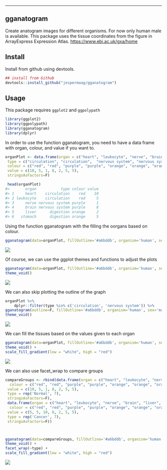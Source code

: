 <!-- README.md is generated from README.Rmd. Please edit that file -->

------------------------------------------------------------------------

gganatogram
-----------

Create anatogram images for different organisms. For now only human male is available. This package uses the tissue coordinates from the figure in ArrayExpress Expression Atlas. <https://www.ebi.ac.uk/gxa/home>

Install
-------

Install from github using devtools.

``` r
## install from Github
devtools::install_github("jespermaag/gganatogram")
```

Usage
-----

This package requires `ggplot2` and `ggpolypath`

``` r
library(ggplot2)
library(ggpolypath)
library(gganatogram)
library(dplyr)
```

In order to use the function gganatogram, you need to have a data frame with organ, colour, and value if you want to.

``` r
organPlot <- data.frame(organ = c("heart", "leukocyte", "nerve", "brain", "liver", "stomach", "colon"), 
 type = c("circulation", "circulation",  "nervous system", "nervous system", "digestion", "digestion", "digestion"), 
 colour = c("red", "red", "purple", "purple", "orange", "orange", "orange"), 
 value = c(10, 5, 1, 8, 2, 5, 5), 
 stringsAsFactors=F)

 head(organPlot)
#>       organ           type colour value
#> 1     heart    circulation    red    10
#> 2 leukocyte    circulation    red     5
#> 3     nerve nervous system purple     1
#> 4     brain nervous system purple     8
#> 5     liver      digestion orange     2
#> 6   stomach      digestion orange     5
```

Using the function gganatogram with the filling the oorgans based on colour.

``` r
gganatogram(data=organPlot, fillOutline='#a6bddb', organism='human', sex='male', fill="colour")
```

![](figure/organPlot-1.png)

Of course, we can use the ggplot themes and functions to adjust the plots

``` r
gganatogram(data=organPlot, fillOutline='#a6bddb', organism='human', sex='male', fill="colour") + 
theme_void()
```

![](figure/organPlotvoid-1.png)

We can also skip plotting the outline of the graph

``` r
organPlot %>%
    dplyr::filter(type %in% c('circulation', 'nervous system')) %>%
gganatogram(outline=F, fillOutline='#a6bddb', organism='human', sex='male', fill="colour") + 
theme_void()
```

![](figure/organPlotSubset-1.png)

We can fill the tissues based on the values given to each organ

``` r
gganatogram(data=organPlot, fillOutline='#a6bddb', organism='human', sex='male', fill="value") + 
theme_void() +
scale_fill_gradient(low = "white", high = "red")
```

![](figure/organPlotValue-1.png)

We can also use facet\_wrap to compare groups

``` r
compareGroups <- rbind(data.frame(organ = c("heart", "leukocyte", "nerve", "brain", "liver", "stomach", "colon"), 
  colour = c("red", "red", "purple", "purple", "orange", "orange", "orange"), 
 value = c(10, 5, 1, 8, 2, 5, 5), 
 type = rep('Normal', 7), 
 stringsAsFactors=F),
 data.frame(organ = c("heart", "leukocyte", "nerve", "brain", "liver", "stomach", "colon"), 
  colour = c("red", "red", "purple", "purple", "orange", "orange", "orange"), 
 value = c(5, 5, 10, 8, 2, 5, 5), 
 type = rep('Cancer', 7), 
 stringsAsFactors=F))



gganatogram(data=compareGroups, fillOutline='#a6bddb', organism='human', sex='male', fill="value") + 
theme_void() +
facet_wrap(~type) +
scale_fill_gradient(low = "white", high = "red") 
```

![](figure/Condition-1.png)
